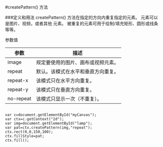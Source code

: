 #createPattern() 方法

###定义和用法
createPattern() 方法在指定的方向内重复指定的元素。
元素可以是图片、视频，或者其他 元素。
被重复的元素可用于绘制/填充矩形、圆形或线条等等。



参数值

|参数        |描述
|-----|-----|
|image       |规定要使用的图片、画布或视频元素。
|repeat      |默认。该模式在水平和垂直方向重复。
|repeat-x    |该模式只在水平方向重复。
|repeat-y    |该模式只在垂直方向重复。
|no-repeat   |该模式只显示一次（不重复）。



```

var c=document.getElementById("myCanvas");
var ctx=c.getContext("2d");
var img=document.getElementById("lamp");
var pat=ctx.createPattern(img,"repeat");
ctx.rect(0,0,150,100);
ctx.fillStyle=pat;
ctx.fill();


```